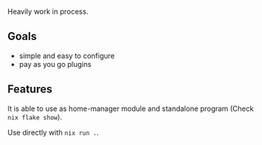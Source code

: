 Heavily work in process.

## Goals

- simple and easy to configure
- pay as you go plugins

## Features

It is able to use as home-manager module and standalone program (Check `nix flake show`).

Use directly with `nix run .`. 
